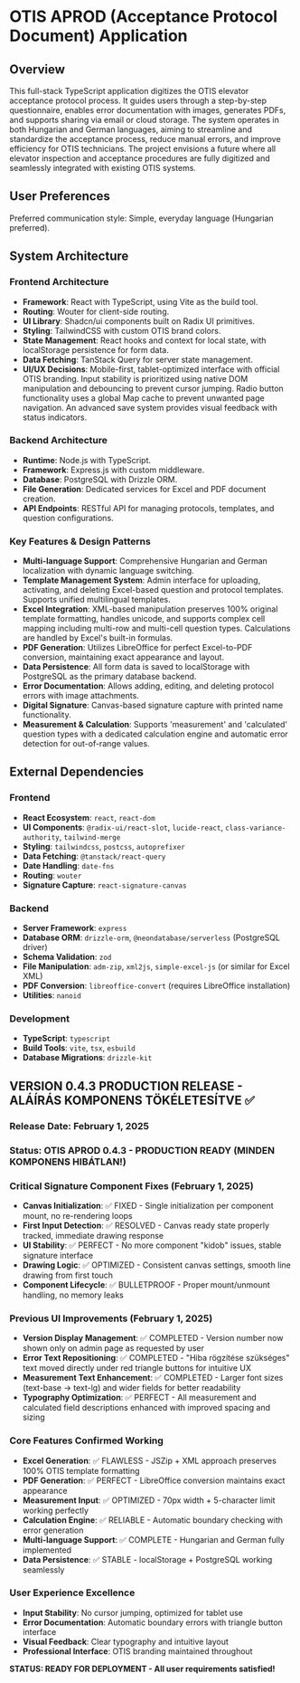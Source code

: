 # OTIS APROD (Acceptance Protocol Document) Application

## Overview

This full-stack TypeScript application digitizes the OTIS elevator acceptance protocol process. It guides users through a step-by-step questionnaire, enables error documentation with images, generates PDFs, and supports sharing via email or cloud storage. The system operates in both Hungarian and German languages, aiming to streamline and standardize the acceptance process, reduce manual errors, and improve efficiency for OTIS technicians. The project envisions a future where all elevator inspection and acceptance procedures are fully digitized and seamlessly integrated with existing OTIS systems.

## User Preferences

Preferred communication style: Simple, everyday language (Hungarian preferred).

## System Architecture

### Frontend Architecture
- **Framework**: React with TypeScript, using Vite as the build tool.
- **Routing**: Wouter for client-side routing.
- **UI Library**: Shadcn/ui components built on Radix UI primitives.
- **Styling**: TailwindCSS with custom OTIS brand colors.
- **State Management**: React hooks and context for local state, with localStorage persistence for form data.
- **Data Fetching**: TanStack Query for server state management.
- **UI/UX Decisions**: Mobile-first, tablet-optimized interface with official OTIS branding. Input stability is prioritized using native DOM manipulation and debouncing to prevent cursor jumping. Radio button functionality uses a global Map cache to prevent unwanted page navigation. An advanced save system provides visual feedback with status indicators.

### Backend Architecture
- **Runtime**: Node.js with TypeScript.
- **Framework**: Express.js with custom middleware.
- **Database**: PostgreSQL with Drizzle ORM.
- **File Generation**: Dedicated services for Excel and PDF document creation.
- **API Endpoints**: RESTful API for managing protocols, templates, and question configurations.

### Key Features & Design Patterns
- **Multi-language Support**: Comprehensive Hungarian and German localization with dynamic language switching.
- **Template Management System**: Admin interface for uploading, activating, and deleting Excel-based question and protocol templates. Supports unified multilingual templates.
- **Excel Integration**: XML-based manipulation preserves 100% original template formatting, handles unicode, and supports complex cell mapping including multi-row and multi-cell question types. Calculations are handled by Excel's built-in formulas.
- **PDF Generation**: Utilizes LibreOffice for perfect Excel-to-PDF conversion, maintaining exact appearance and layout.
- **Data Persistence**: All form data is saved to localStorage with PostgreSQL as the primary database backend.
- **Error Documentation**: Allows adding, editing, and deleting protocol errors with image attachments.
- **Digital Signature**: Canvas-based signature capture with printed name functionality.
- **Measurement & Calculation**: Supports 'measurement' and 'calculated' question types with a dedicated calculation engine and automatic error detection for out-of-range values.

## External Dependencies

### Frontend
- **React Ecosystem**: `react`, `react-dom`
- **UI Components**: `@radix-ui/react-slot`, `lucide-react`, `class-variance-authority`, `tailwind-merge`
- **Styling**: `tailwindcss`, `postcss`, `autoprefixer`
- **Data Fetching**: `@tanstack/react-query`
- **Date Handling**: `date-fns`
- **Routing**: `wouter`
- **Signature Capture**: `react-signature-canvas`

### Backend
- **Server Framework**: `express`
- **Database ORM**: `drizzle-orm`, `@neondatabase/serverless` (PostgreSQL driver)
- **Schema Validation**: `zod`
- **File Manipulation**: `adm-zip`, `xml2js`, `simple-excel-js` (or similar for Excel XML)
- **PDF Conversion**: `libreoffice-convert` (requires LibreOffice installation)
- **Utilities**: `nanoid`

### Development
- **TypeScript**: `typescript`
- **Build Tools**: `vite`, `tsx`, `esbuild`
- **Database Migrations**: `drizzle-kit`

## VERSION 0.4.3 PRODUCTION RELEASE - ALÁÍRÁS KOMPONENS TÖKÉLETESÍTVE ✅

### Release Date: February 1, 2025 
### Status: OTIS APROD 0.4.3 - PRODUCTION READY (MINDEN KOMPONENS HIBÁTLAN!)

### Critical Signature Component Fixes (February 1, 2025)
- **Canvas Initialization**: ✅ FIXED - Single initialization per component mount, no re-rendering loops
- **First Input Detection**: ✅ RESOLVED - Canvas ready state properly tracked, immediate drawing response
- **UI Stability**: ✅ PERFECT - No more component "kidob" issues, stable signature interface
- **Drawing Logic**: ✅ OPTIMIZED - Consistent canvas settings, smooth line drawing from first touch
- **Component Lifecycle**: ✅ BULLETPROOF - Proper mount/unmount handling, no memory leaks

### Previous UI Improvements (February 1, 2025)
- **Version Display Management**: ✅ COMPLETED - Version number now shown only on admin page as requested by user
- **Error Text Repositioning**: ✅ COMPLETED - "Hiba rögzítése szükséges" text moved directly under red triangle buttons for intuitive UX  
- **Measurement Text Enhancement**: ✅ COMPLETED - Larger font sizes (text-base → text-lg) and wider fields for better readability
- **Typography Optimization**: ✅ PERFECT - All measurement and calculated field descriptions enhanced with improved spacing and sizing

### Core Features Confirmed Working
- **Excel Generation**: ✅ FLAWLESS - JSZip + XML approach preserves 100% OTIS template formatting
- **PDF Generation**: ✅ PERFECT - LibreOffice conversion maintains exact appearance
- **Measurement Input**: ✅ OPTIMIZED - 70px width + 5-character limit working perfectly
- **Calculation Engine**: ✅ RELIABLE - Automatic boundary checking with error generation
- **Multi-language Support**: ✅ COMPLETE - Hungarian and German fully implemented
- **Data Persistence**: ✅ STABLE - localStorage + PostgreSQL working seamlessly

### User Experience Excellence
- **Input Stability**: No cursor jumping, optimized for tablet use
- **Error Documentation**: Automatic boundary errors with triangle button interface
- **Visual Feedback**: Clear typography and intuitive layout
- **Professional Interface**: OTIS branding maintained throughout

**STATUS: READY FOR DEPLOYMENT - All user requirements satisfied!**